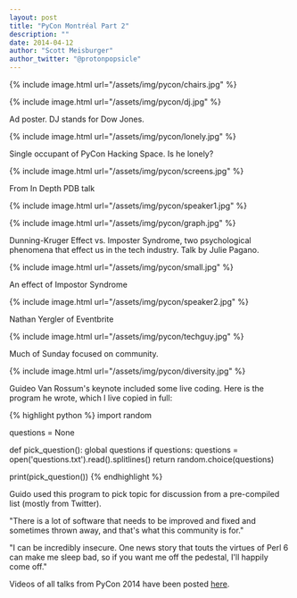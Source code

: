 ```yaml
---
layout: post
title: "PyCon Montréal Part 2"
description: ""
date: 2014-04-12
author: "Scott Meisburger"
author_twitter: "@protonpopsicle"
---
```


{% include image.html url="/assets/img/pycon/chairs.jpg" %}

{% include image.html url="/assets/img/pycon/dj.jpg" %}

Ad poster. DJ stands for Dow Jones.
<!--more-->

{% include image.html url="/assets/img/pycon/lonely.jpg" %}

Single occupant of PyCon Hacking Space. Is he lonely?

{% include image.html url="/assets/img/pycon/screens.jpg" %}

From In Depth PDB talk

{% include image.html url="/assets/img/pycon/speaker1.jpg" %}

{% include image.html url="/assets/img/pycon/graph.jpg" %}

Dunning-Kruger Effect vs. Imposter Syndrome, two psychological phenomena that effect us in the tech industry. Talk by Julie Pagano.

{% include image.html url="/assets/img/pycon/small.jpg" %}

An effect of Impostor Syndrome

{% include image.html url="/assets/img/pycon/speaker2.jpg" %}

Nathan Yergler of Eventbrite

{% include image.html url="/assets/img/pycon/techguy.jpg" %}

Much of Sunday focused on community.

{% include image.html url="/assets/img/pycon/diversity.jpg" %}

Guideo Van Rossum's keynote included some live coding. Here is the program he wrote, which I live copied in full:

{% highlight python %}
import random

questions = None

def pick_question():
    global questions
    if questions:
        questions = open('questions.txt').read().splitlines()
    return random.choice(questions)

print(pick_question())
{% endhighlight %}

Guido used this program to pick topic for discussion from a pre-compiled list (mostly from Twitter).

"There is a lot of software that needs to be improved and fixed and sometimes thrown away, and that's what this community is for."

"I can be incredibly insecure. One news story that touts the virtues of Perl 6 can make me sleep bad, so if you want me off the pedestal, I'll happily come off."

Videos of all talks from PyCon 2014 have been posted [here](http://pyvideo.org/category/50/pycon-us-2014).
